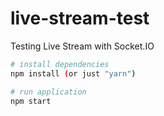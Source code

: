 # live-stream-test

Testing Live Stream with Socket.IO

``` bash
# install dependencies
npm install (or just "yarn")

# run application
npm start
```
